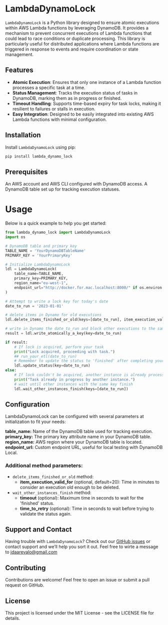 # LambdaDynamoLock

`LambdaDynamoLock` is a Python library designed to ensure atomic executions within AWS Lambda functions by leveraging DynamoDB. It provides a mechanism to prevent concurrent executions of Lambda functions that could lead to race conditions or duplicate processing. This library is particularly useful for distributed applications where Lambda functions are triggered in response to events and require coordination or state management.

## Features

- **Atomic Execution**: Ensures that only one instance of a Lambda function processes a specific task at a time.
- **Status Management**: Tracks the execution status of tasks in DynamoDB, marking them as in progress or finished.
- **Timeout Handling**: Supports time-based expiry for task locks, making it resilient to failures or stalls in execution.
- **Easy Integration**: Designed to be easily integrated into existing AWS Lambda functions with minimal configuration.

## Installation

Install `LambdaDynamoLock` using pip:

```bash
pip install lambda_dynamo_lock
```

## Prerequisites
An AWS account and AWS CLI configured with DynamoDB access.
A DynamoDB table set up for tracking execution statuses.

# Usage
Below is a quick example to help you get started:

```python
from lambda_dynamo_lock import LambdaDynamoLock
import os

# DynamoDB table and primary key
TABLE_NAME = 'YourDynamoDBTableName'
PRIMARY_KEY = 'YourPrimaryKey'

# Initialize LambdaDynamoLock
ldl = LambdaDynamoLock(
    table_name=TABLE_NAME,
    primary_key=PRIMARY_KEY,
    region_name="eu-west-1",
    endpoint_url="http://docker.for.mac.localhost:8000/" if os.environ.get("AWS_SAM_LOCAL") else None
)

# Attempt to write a lock key for today's date
date_to_run = '2023-01-01'

# delete items in Dynamo for old executions
ldl.delete_items_finished_or_old(keys=[date_to_run], item_execution_valid_for=20)

# write in Dynamo the date_to_run and block other executions to the same key
result = ldl.write_atomically_a_key(key=date_to_run)

if result:
    # If lock is acquired, perform your task
    print("Lock acquired, proceeding with task.")
    ## run_your_etl(date_to_run)
    # Remember to update the status to 'finished' after completing your task
    ldl.update_status(key=date_to_run)
else:
    # If lock couldn't be acquired, another instance is already processing the task
    print("Task already in progress by another instance.")
    # wait until other instances with the same key finish
    ldl.wait_other_instances_finish(keys=[date_to_run])

```

## Configuration

LambdaDynamoLock can be configured with several parameters at initialization to fit your needs:

**table_name:** Name of the DynamoDB table used for tracking execution.
**primary_key:** The primary key attribute name in your DynamoDB table.
**region_name:** AWS region where your DynamoDB table is located.
**endpoint_url:** Custom endpoint URL, useful for local testing with DynamoDB Local.


### Additional method parameters:


- `delete_items_finished_or_old` method:
  - **item_execution_valid_for** (optional, default=20): Time in minutes to consider an execution old enough to be deleted.
- `wait_other_instances_finish` method:
  - **timeout** (optional): Maximum time in seconds to wait for the 'finished' status.
  - **time_to_retry** (optional): Time in seconds to wait before trying to validate the status again.


## Support and Contact

Having trouble with `LambdaDynamoLock`? Check out our [GitHub issues](https://github.com/jdaarevalo/lambda_dynamo_lock/issues) or contact support and we’ll help you sort it out. Feel free to wirte a message to jdaarevalo@gmail.com


## Contributing

Contributions are welcome! Feel free to open an issue or submit a pull request on GitHub.

## License
This project is licensed under the MIT License - see the LICENSE file for details.
